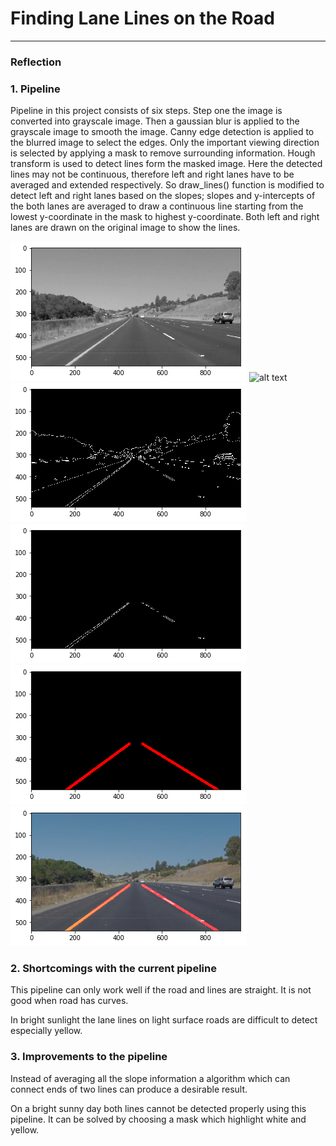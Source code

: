 # **Finding Lane Lines on the Road**

[//]: # (Image References)

[image1]: ./pipeline_img/gray_1.jpg "Grayscale"
[image2]: ./pipeline_img/blur_2.jpg "Blurred"
[image3]: ./pipeline_img/canny_3.jpg "Canny"
[image4]: ./pipeline_img/roi_4.jpg "ROI"
[image5]: ./pipeline_img/line_5.jpg "Lane Lines"
[image6]: ./pipeline_img/final_6.jpg "Final"

---

### Reflection

### 1. Pipeline

Pipeline in this project consists of six steps. Step one the image is converted into grayscale image. Then a gaussian blur is applied to the grayscale image to smooth the image. Canny edge detection is applied to the blurred image to select the edges. Only the important viewing direction is selected by applying a mask to remove surrounding information. Hough transform is used to detect lines form the masked image. Here the detected lines may not be continuous, therefore left and right lanes have to be averaged and extended respectively. So draw_lines() function is modified to detect left and right lanes based on the slopes; slopes and y-intercepts of the both lanes are averaged to draw a continuous line starting from the lowest y-coordinate in the mask to highest y-coordinate.  Both left and right lanes are drawn on the original image to show the lines.

![alt text][image1]
![alt text][image2]
![alt text][image3]
![alt text][image4]
![alt text][image5]
![alt text][image6]


### 2. Shortcomings with the current pipeline

This pipeline can only work well if the road and lines are straight. It is not good when road has curves.

In bright sunlight the lane lines on light surface roads are difficult to detect especially yellow.

### 3. Improvements to the pipeline

Instead of averaging all the slope information a algorithm which can connect ends of two lines can produce a desirable result.

On a bright sunny day both lines cannot be detected properly using this pipeline. It can be solved by choosing a mask which highlight white and yellow.
